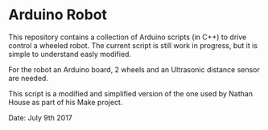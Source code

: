 # Arduino Robot

This repository contains a collection of Arduino scripts (in C++) to drive control a wheeled robot.
The current script is still work in progress, but it is simple to understand easly modified.

For the robot an Arduino board, 2 wheels and an Ultrasonic distance sensor are needed.

This script is a modified and simplified version of the one used by Nathan House as part of his Make project.

Date: July 9th 2017

